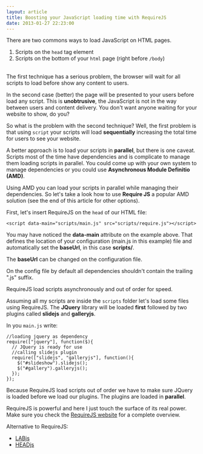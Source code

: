 ```yaml
---
layout: article
title: Boosting your JavaScript loading time with RequireJS
date: 2013-01-27 22:23:00
---
```

There are two commons ways to load JavaScript on HTML pages. 

1. Scripts on the <code>head</code> tag element
2. Scripts on the bottom of your <code>html</code> page (right before <code>/body</code>)
<br><br>

The first technique has a serious problem, the browser will wait for all scripts to load before show any content to users.

In the second case (better) the page will be presented to your users before load any script. This is **unobtrusive**, the JavaScript is not in the way between users and content delivery. You don't want anyone waiting for your website to show, do you?

So what is the problem with the second technique? Well, the first problem is that using <code>script</code> your scripts will load **sequentially** increasing the total time for users to see your website.

A better approach is to load your scripts in **parallel**, but there is one caveat. Scripts most of the time have dependencies and is complicate to manage them loading scripts in parallel. You could come up with your own system to manage dependencies or you could use **Asynchronous Module Definitio (AMD)**. 

Using AMD you can load your scripts in parallel while managing their dependencies. So let's take a look how to use **Require JS** a popular AMD solution (see the end of this article for other options). 

First, let's insert RequireJS on the <code>head</code> of our HTML file:

    <script data-main="scripts/main.js" src="scripts/require.js"></script>

You may have noticed the **data-main** attribute on the example above. That defines the location of your configuration (main.js in this example) file and automatically set the **baseUrl**, in this case **scripts/**.

<alert class="info margin-top margin-bottom"><i class="icon-info"> </i> The <strong>baseUrl</strong> can be changed on the configuration file.</alert>

<alert class="warning margin-top margin-bottom"><i class="icon-attention"> </i> On the config file by default all dependencies shouldn't contain the trailing ".js" suffix.</alert>

<alert class="warning margin-top margin-bottom"><i class="icon-attention"> </i> RequireJS load scripts asynchronously and out of order for speed.</alert>

Assuming all my scripts are inside the <code>scripts</code> folder let's load some files using RequireJS. The **JQuery** library will be loaded **first** followed by two plugins called **slidejs** and **galleryjs**.

In you <code>main.js</code> write:

    //loading jquery as dependency
    require(["jquery"], function($){
      // JQuery is ready for use
      //calling slidejs plugin
      require(["slidejs", "galleryjs"], function(){
        $("#slideshow").slidejs();
        $("#gallery").galleryjs();
      });
    });

Because RequireJS load scripts out of order we have to make sure JQuery is loaded before we load our plugins. The plugins are loaded in **parallel**.

RequireJS is powerful and here I just touch the surface of its real power. Make sure you check the [RequireJS website](http://requirejs.org/) for a complete overview.

Alternative to RequireJS:

* [LABjs](http://labjs.com/)
* [HEADjs](http://headjs.com/)

